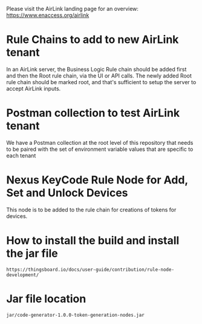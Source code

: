 Please visit the AirLink landing page for an overview:
https://www.enaccess.org/airlink

# Rule Chains to add to new AirLink tenant
In an AirLink server, the Business Logic Rule chain should be added first and then the Root rule chain, via the UI or API calls. The newly added Root rule chain should be marked root, and that's sufficient to setup the server to accept AirLink inputs.

# Postman collection to test AirLink tenant
We have a Postman collection at the root level of this repository that needs to be paired with the set of environment variable values that are specific to each tenant

# Nexus KeyCode Rule Node for Add, Set and Unlock Devices
This node is to be added to the rule chain for creations of tokens for devices.

# How to install the build and install the jar file
````
https://thingsboard.io/docs/user-guide/contribution/rule-node-development/
````

# Jar file location

````
jar/code-generator-1.0.0-token-generation-nodes.jar
````
